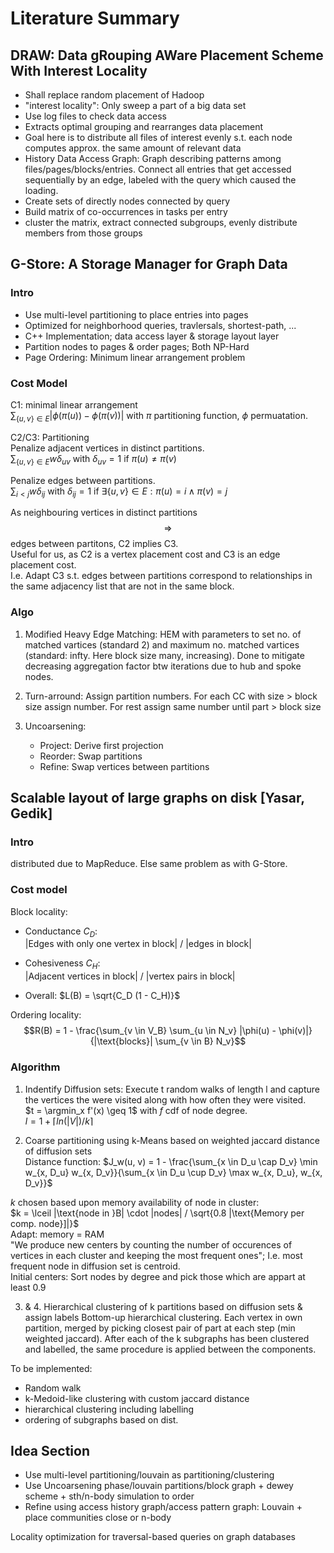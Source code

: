 # Literature Summary

## DRAW: Data gRouping AWare Placement Scheme With Interest Locality	
- Shall replace random placement of Hadoop
- "interest locality": Only sweep a part of a big data set
- Use log files to check data access
- Extracts optimal grouping and rearranges data placement
- Goal here is to distribute all files of interest evenly s.t. each node computes approx. the same amount of relevant data
- History Data Access Graph: Graph describing patterns among files/pages/blocks/entries. Connect all entries that get accessed sequentially by an edge, labeled with the query which caused the loading.
- Create sets of directly nodes connected by query
- Build matrix of co-occurrences in tasks per entry
- cluster the matrix, extract connected subgroups, evenly distribute members from those groups  
 
 
## G-Store: A Storage Manager for Graph Data
### Intro
 - Use multi-level partitioning to place entries into pages 
 - Optimized for neighborhood queries, travlersals, shortest-path, ...
 - C++ Implementation; data access layer & storage layout layer
 - Partition nodes to pages & order pages; Both NP-Hard
 - Page Ordering: Minimum linear arrangement problem

### Cost Model
C1: minimal linear arrangement  
$\sum_{\{u, v\} \in E} |\phi(\pi(u)) - \phi(\pi(v))|$ with $\pi$ partitioning function, $\phi$ permuatation.  

C2/C3: Partitioning  
Penalize adjacent vertices in distinct partitions.  
$\sum_{\{u, v\} \in E} w \delta_{uv}$ with $\delta_{uv} = 1$ if $\pi(u) \neq \pi(v)$  
  
Penalize edges between partitions.  
$\sum_{i < j} w \delta_{ij}$ with $\delta_{ij} = 1$ if $\exists \{u,v\} \in E: \pi(u) = i \wedge \pi(v) = j$  

As neighbouring vertices in distinct partitions $$\Rightarrow$$ edges between partitons, C2 implies C3.  
Useful for us, as C2 is a vertex placement cost and C3 is an edge placement cost.  
I.e. Adapt C3 s.t. edges between partitions correspond to relationships in the same adjacency list that are not in the same block.  
 
### Algo
1. Modified Heavy Edge Matching: HEM with parameters to set no. of matched vartices (standard 2) and maximum no. matched vartices (standard: infty. Here block size many, increasing). Done to mitigate decreasing aggregation factor btw iterations due to hub and spoke nodes.

2. Turn-arround: Assign partition numbers. For each CC with size > block size assign number. For rest assign same number until part > block size

3. Uncoarsening: 
    - Project: Derive first projection
    - Reorder: Swap partitions
    - Refine: Swap vertices between partitions


## Scalable layout of large graphs on disk [Yasar, Gedik]
### Intro
distributed due to MapReduce. Else same problem as with G-Store.


### Cost model
Block locality:  
- Conductance $C_D$:  
|Edges with only one vertex in block| / |edges in block|  
- Cohesiveness $C_H$:  
|Adjacent vertices in block| / |vertex pairs in block|

- Overall:
$L(B) = \sqrt{C_D (1 - C_H)}$

Ordering locality:  
$$R(B) = 1 - \frac{\sum_{v \in V_B} \sum_{u \in N_v} |\phi(u) - \phi(v)|}{|\text{blocks}| \sum_{v \in B} N_v}$$

### Algorithm
1. Indentify Diffusion sets: Execute t random walks of length l and capture the vertices the were visited along with how often they were visited.  
$t = \argmin_x f'(x) \geq 1$ with $f$ cdf of node degree.  
$l = 1 + \lceil ln(|V|)/k \rceil$

2. Coarse partitioning using k-Means based on weighted jaccard distance of diffusion sets  
Distance function: $J_w(u, v) = 1 - \frac{\sum_{x \in D_u \cap D_v} \min w_{x, D_u} w_{x, D_v}}{\sum_{x \in D_u \cup D_v} \max w_{x, D_u}, w_{x, D_v}}$

$k$ chosen based upon memory availability of node in cluster:  
$k = \lceil |\text{node in }B| \cdot |nodes| / \sqrt{0.8 |\text{Memory per comp. node}]|}$  
Adapt: memory = RAM  
"We produce new centers by counting the number of occurences of vertices in each cluster and keeping the most frequent ones"; I.e. most frequent node in diffusion set is centroid.  
Initial centers: Sort nodes by degree and pick those which are appart at least 0.9  

3. & 4. Hierarchical clustering of k partitions based on diffusion sets & assign labels
Bottom-up hierarchical clustering. Each vertex in own partition, merged by picking closest pair of part at each step (min weighted jaccard). 
After each of the k subgraphs has been clustered and labelled, the same procedure is applied between the components.

To be implemented:
- Random walk
- k-Medoid-like clustering with custom jaccard distance
- hierarchical clustering including labelling
- ordering of subgraphs based on dist.



 
## Idea Section
- Use multi-level partitioning/louvain as partitioning/clustering
- Use Uncoarsening phase/louvain partitions/block graph + dewey scheme + sth/n-body simulation to order
- Refine using access history graph/access pattern graph: Louvain + place communities close or n-body






Locality optimization for traversal-based queries on graph databases 
